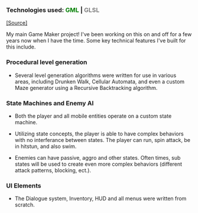 ### Technologies used: <span style="color:green">GML</span> | <span style="color:gray">GLSL</span> 

<a class="source-link" target="_blank" href="https://github.com/bluephosphor/phosphora-2-3">[Source]</a>

My main Game Maker project! I've been working on this on and off for a few years now when I have the time. Some key technical features I've built for this include.

### Procedural level generation

- Several level generation algorithms were written for use in various areas, including Drunken Walk, Cellular Automata, and even a custom Maze generator using a Recursive Backtracking algorithm.

### State Machines and Enemy AI

- Both the player and all mobile entities operate on a custom state machine. 

- Utilizing state concepts, the player is able to have complex behaviors with no interferance between states. The player can run, spin attack, be in hitstun, and also swim.

- Enemies can have passive, aggro and other states. Often times, sub states will be used to create even more complex behaviors (different attack patterns, blocking, ect.).

### UI Elements

- The Dialogue system, Inventory, HUD and all menus were written from scratch.